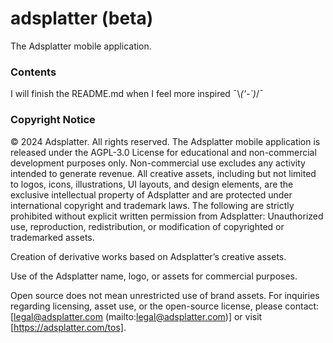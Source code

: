 # adsplatter (beta)

The Adsplatter mobile application.

### Contents

I will finish the README.md when I feel more inspired ¯\\_('-`)_/¯

### Copyright Notice

© 2024 Adsplatter. All rights reserved.
The Adsplatter mobile application is released under the AGPL-3.0 License for educational and non-commercial development purposes only. Non-commercial use excludes any activity intended to generate revenue. All creative assets, including but not limited to logos, icons, illustrations, UI layouts, and design elements, are the exclusive intellectual property of Adsplatter and are protected under international copyright and trademark laws.
The following are strictly prohibited without explicit written permission from Adsplatter:
Unauthorized use, reproduction, redistribution, or modification of copyrighted or trademarked assets.

Creation of derivative works based on Adsplatter’s creative assets.

Use of the Adsplatter name, logo, or assets for commercial purposes.

Open source does not mean unrestricted use of brand assets.
For inquiries regarding licensing, asset use, or the open-source license, please contact: [legal@adsplatter.com (mailto:legal@adsplatter.com)] or visit [https://adsplatter.com/tos].

